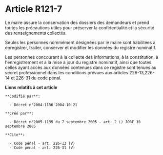# Article R121-7

Le maire assure la conservation des dossiers des demandeurs et prend toutes les précautions utiles pour préserver la
confidentialité et la sécurité des renseignements collectés. 

Seules les personnes nommément désignées par le maire sont habilitées à enregistrer, traiter, conserver et modifier les
données du registre nominatif. 

Les personnes concourant à la collecte des informations, à la constitution, à l'enregistrement et à la mise à jour du
registre nominatif, ainsi que toutes celles ayant accès aux données contenues dans ce registre sont tenues au secret
professionnel dans les conditions prévues aux articles 226-13,226-14 et 226-31 du code pénal.

**Liens relatifs à cet article**

	**Codifié par**:

	  - Décret n°2004-1136 2004-10-21

	**Créé par**:

	  - Décret n°2005-1135 du 7 septembre 2005 - art. 2 () JORF 10 septembre 2005

	**Cite**:

	  - Code pénal - art. 226-13 (V)
	  - Code pénal - art. 226-31 (V)
